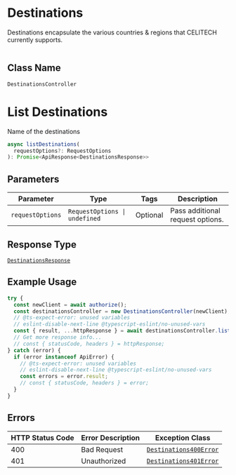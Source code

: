 # Destinations

Destinations encapsulate the various countries & regions that CELITECH currently supports.

```ts

```

## Class Name

`DestinationsController`


# List Destinations

Name of the destinations

```ts
async listDestinations(
  requestOptions?: RequestOptions
): Promise<ApiResponse<DestinationsResponse>>
```

## Parameters

| Parameter | Type | Tags | Description |
|  --- | --- | --- | --- |
| `requestOptions` | `RequestOptions \| undefined` | Optional | Pass additional request options. |

## Response Type

[`DestinationsResponse`](../../doc/models/destinations-response.md)

## Example Usage

```ts
try {
  const newClient = await authorize();
  const destinationsController = new DestinationsController(newClient);
  // @ts-expect-error: unused variables
  // eslint-disable-next-line @typescript-eslint/no-unused-vars
  const { result, ...httpResponse } = await destinationsController.listDestinations();
  // Get more response info...
  // const { statusCode, headers } = httpResponse;
} catch (error) {
  if (error instanceof ApiError) {
    // @ts-expect-error: unused variables
    // eslint-disable-next-line @typescript-eslint/no-unused-vars
    const errors = error.result;
    // const { statusCode, headers } = error;
  }
}
```

## Errors

| HTTP Status Code | Error Description | Exception Class |
|  --- | --- | --- |
| 400 | Bad Request | [`Destinations400Error`](../../doc/models/destinations-400-error.md) |
| 401 | Unauthorized | [`Destinations401Error`](../../doc/models/destinations-401-error.md) |

